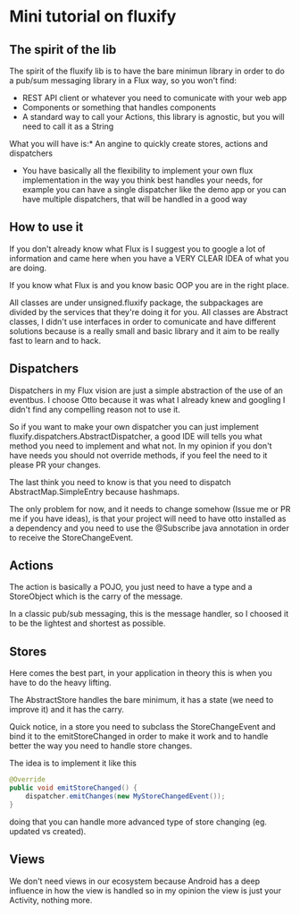 Mini tutorial on fluxify
========================

The spirit of the lib
---------------------

The spirit of the fluxify lib is to have the bare minimun library in order to do a pub/sum messaging library in a Flux way, so you won't find:

-	REST API client or whatever you need to comunicate with your web app
-	Components or something that handles components
-	A standard way to call your Actions, this library is agnostic, but you will need to call it as a String

What you will have is:* An angine to quickly create stores, actions and dispatchers

-	You have basically all the flexibility to implement your own flux implementation in the way you think best handles your needs, for example you can have a single dispatcher like the demo app or you can have multiple dispatchers, that will be handled in a good way

How to use it
-------------

If you don't already know what Flux is I suggest you to google a lot of information and came here when you have a VERY CLEAR IDEA of what you are doing.

If you know what Flux is and you know basic OOP you are in the right place.

All classes are under unsigned.fluxify package, the subpackages are divided by the services that they're doing it for you. All classes are Abstract classes, I didn't use interfaces in order to comunicate and have different solutions because is a really small and basic library and it aim to be really fast to learn and to hack.

Dispatchers
-----------

Dispatchers in my Flux vision are just a simple abstraction of the use of an eventbus. I choose Otto because it was what I already knew and googling I didn't find any compelling reason not to use it.

So if you want to make your own dispatcher you can just implement fluxify.dispatchers.AbstractDispatcher, a good IDE will tells you what method you need to implement and what not. In my opinion if you don't have needs you should not override methods, if you feel the need to it please PR your changes.

The last think you need to know is that you need to dispatch AbstractMap.SimpleEntry because hashmaps.

The only problem for now, and it needs to change somehow (Issue me or PR me if you have ideas), is that your project will need to have otto installed as a dependency and you need to use the @Subscribe java annotation in order to receive the StoreChangeEvent.

Actions
-------

The action is basically a POJO, you just need to have a type and a StoreObject which is the carry of the message.

In a classic pub/sub messaging, this is the message handler, so I choosed it to be the lightest and shortest as possible.

Stores
------

Here comes the best part, in your application in theory this is when you have to do the heavy lifting.

The AbstractStore handles the bare minimum, it has a state (we need to improve it) and it has the carry.

Quick notice, in a store you need to subclass the StoreChangeEvent and bind it to the emitStoreChanged in order to make it work and to handle better the way you need to handle store changes.

The idea is to implement it like this

```java
@Override
public void emitStoreChanged() {
    dispatcher.emitChanges(new MyStoreChangedEvent());
}
```

doing that you can handle more advanced type of store changing (eg. updated vs created).

Views
-----

We don't need views in our ecosystem because Android has a deep influence in how the view is handled so in my opinion the view is just your Activity, nothing more.
